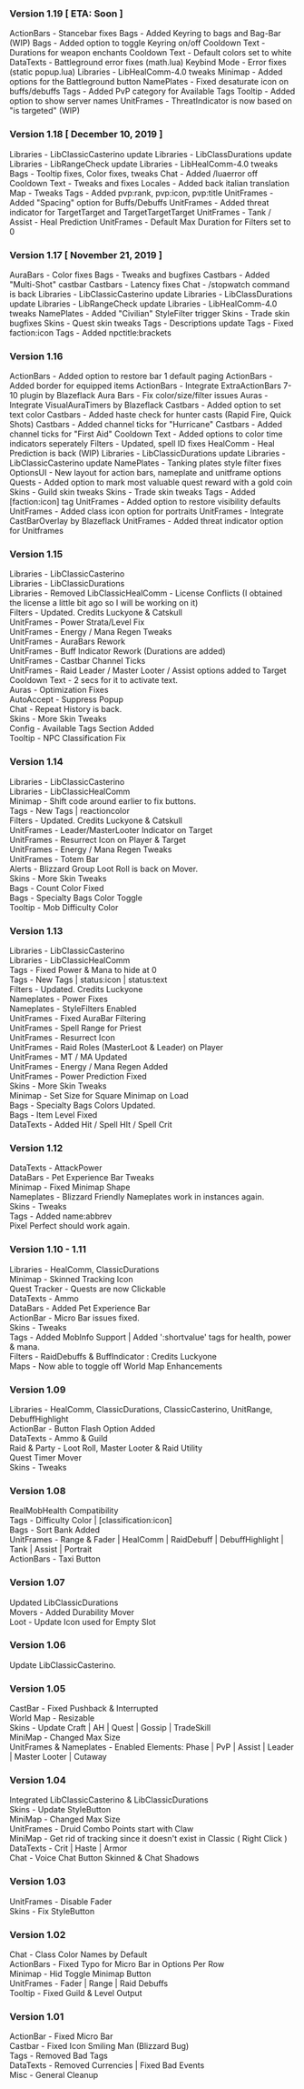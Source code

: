 ### Version 1.19 [ ETA: Soon ]
ActionBars - Stancebar fixes 
Bags - Added Keyring to bags and Bag-Bar (WIP) 
Bags - Added option to toggle Keyring on/off 
Cooldown Text - Durations for weapon enchants 
Cooldown Text - Default colors set to white 
DataTexts - Battleground error fixes (math.lua) 
Keybind Mode - Error fixes (static popup.lua) 
Libraries - LibHealComm-4.0 tweaks 
Minimap - Added options for the Battleground button 
NamePlates - Fixed desaturate icon on buffs/debuffs 
Tags - Added PvP category for Available Tags 
Tooltip - Added option to show server names 
UnitFrames - ThreatIndicator is now based on "is targeted" (WIP) 

### Version 1.18 [ December 10, 2019 ]
Libraries - LibClassicCasterino update 
Libraries - LibClassDurations update 
Libraries - LibRangeCheck update 
Libraries - LibHealComm-4.0 tweaks 
Bags - Tooltip fixes, Color fixes, tweaks 
Chat - Added /luaerror off 
Cooldown Text - Tweaks and fixes 
Locales - Added back italian translation 
Map - Tweaks 
Tags - Added pvp:rank, pvp:icon, pvp:title 
UnitFrames - Added "Spacing" option for Buffs/Debuffs 
UnitFrames - Added threat indicator for TargetTarget and TargetTargetTarget 
UnitFrames - Tank / Assist - Heal Prediction 
UnitFrames - Default Max Duration for Filters set to 0 

### Version 1.17 [ November 21, 2019 ]
AuraBars - Color fixes 
Bags - Tweaks and bugfixes 
Castbars - Added "Multi-Shot" castbar 
Castbars - Latency fixes 
Chat - /stopwatch command is back 
Libraries - LibClassicCasterino update 
Libraries - LibClassDurations update 
Libraries - LibRangeCheck update 
Libraries - LibHealComm-4.0 tweaks 
NamePlates - Added "Civilian" StyleFilter trigger 
Skins - Trade skin bugfixes 
Skins - Quest skin tweaks 
Tags - Descriptions update 
Tags - Fixed faction:icon 
Tags - Added npctitle:brackets 

### Version 1.16
ActionBars - Added option to restore bar 1 default paging 
ActionBars - Added border for equipped items 
ActionBars - Integrate ExtraActionBars 7-10 plugin by Blazeflack 
Aura Bars - Fix color/size/filter issues 
Auras - Integrate VisualAuraTimers by Blazeflack 
Castbars - Added option to set text color 
Castbars - Added haste check for hunter casts (Rapid Fire, Quick Shots) 
Castbars - Added channel ticks for "Hurricane" 
Castbars - Added channel ticks for "First Aid" 
Cooldown Text - Added options to color time indicators seperately 
Filters - Updated, spell ID fixes 
HealComm - Heal Prediction is back (WIP) 
Libraries - LibClassicDurations update 
Libraries - LibClassicCasterino update 
NamePlates - Tanking plates style filter fixes 
OptionsUI - New layout for action bars, nameplate and unitframe options 
Quests - Added option to mark most valuable quest reward with a gold coin 
Skins - Guild skin tweaks 
Skins - Trade skin tweaks 
Tags - Added [faction:icon] tag 
UnitFrames - Added option to restore visibility defaults 
UnitFrames - Added class icon option for portraits 
UnitFrames - Integrate CastBarOverlay by Blazeflack 
UnitFrames - Added threat indicator option for Unitframes 

### Version 1.15  
Libraries - LibClassicCasterino  
Libraries - LibClassicDurations  
Libraries - Removed LibClassicHealComm - License Conflicts (I obtained the license a little bit ago so I will be working on it)  
Filters - Updated. Credits Luckyone & Catskull  
UnitFrames - Power Strata/Level Fix  
UnitFrames - Energy / Mana Regen Tweaks  
UnitFrames - AuraBars Rework  
UnitFrames - Buff Indicator Rework (Durations are added)  
UnitFrames - Castbar Channel Ticks  
UnitFrames - Raid Leader / Master Looter / Assist options added to Target  
Cooldown Text - 2 secs for it to activate text.  
Auras - Optimization Fixes  
AutoAccept - Suppress Popup  
Chat - Repeat History is back.  
Skins - More Skin Tweaks  
Config - Available Tags Section Added  
Tooltip - NPC Classification Fix  
  
### Version 1.14  
Libraries - LibClassicCasterino  
Libraries - LibClassicHealComm  
Minimap - Shift code around earlier to fix buttons.  
Tags - New Tags | reactioncolor  
Filters - Updated. Credits Luckyone & Catskull  
UnitFrames - Leader/MasterLooter Indicator on Target  
UnitFrames - Resurrect Icon on Player & Target  
UnitFrames - Energy / Mana Regen Tweaks  
UnitFrames - Totem Bar  
Alerts - Blizzard Group Loot Roll is back on Mover.  
Skins - More Skin Tweaks  
Bags - Count Color Fixed  
Bags - Specialty Bags Color Toggle  
Tooltip - Mob Difficulty Color  
  
### Version 1.13  
Libraries - LibClassicCasterino  
Libraries - LibClassicHealComm  
Tags - Fixed Power & Mana to hide at 0  
Tags - New Tags | status:icon | status:text  
Filters - Updated. Credits Luckyone  
Nameplates - Power Fixes  
Nameplates - StyleFilters Enabled  
UnitFrames - Fixed AuraBar Filtering  
UnitFrames - Spell Range for Priest  
UnitFrames - Resurrect Icon  
UnitFrames - Raid Roles (MasterLoot & Leader) on Player  
UnitFrames - MT / MA Updated  
UnitFrames - Energy / Mana Regen Added  
UnitFrames - Power Prediction Fixed  
Skins - More Skin Tweaks  
Minimap - Set Size for Square Minimap on Load  
Bags - Specialty Bags Colors Updated.  
Bags - Item Level Fixed  
DataTexts - Added Hit / Spell HIt / Spell Crit  
  
### Version 1.12  
DataTexts - AttackPower  
DataBars - Pet Experience Bar Tweaks  
Minimap - Fixed Minimap Shape  
Nameplates - Blizzard Friendly Nameplates work in instances again.  
Skins - Tweaks  
Tags - Added name:abbrev  
Pixel Perfect should work again.  
  
### Version 1.10 - 1.11  
Libraries - HealComm, ClassicDurations  
Minimap - Skinned Tracking Icon  
Quest Tracker - Quests are now Clickable  
DataTexts - Ammo  
DataBars - Added Pet Experience Bar  
ActionBar - Micro Bar issues fixed.  
Skins - Tweaks  
Tags - Added MobInfo Support | Added ':shortvalue' tags for health, power & mana.  
Filters - RaidDebuffs & BuffIndicator : Credits Luckyone  
Maps - Now able to toggle off World Map Enhancements  
  
### Version 1.09  
Libraries - HealComm, ClassicDurations, ClassicCasterino, UnitRange, DebuffHighlight  
ActionBar - Button Flash Option Added  
DataTexts - Ammo & Guild  
Raid & Party - Loot Roll, Master Looter & Raid Utility  
Quest Timer Mover  
Skins - Tweaks  
  
### Version 1.08  
RealMobHealth Compatibility  
Tags - Difficulty Color | [classification:icon]  
Bags - Sort Bank Added  
UnitFrames - Range & Fader | HealComm | RaidDebuff | DebuffHighlight | Tank | Assist | Portrait  
ActionBars - Taxi Button  
  
### Version 1.07  
Updated LibClassicDurations  
Movers - Added Durability Mover  
Loot - Update Icon used for Empty Slot  
  
### Version 1.06  
Update LibClassicCasterino.  
  
### Version 1.05  
CastBar - Fixed Pushback & Interrupted  
World Map - Resizable  
Skins - Update Craft | AH | Quest | Gossip | TradeSkill  
MiniMap - Changed Max Size  
UnitFrames & Nameplates - Enabled Elements: Phase | PvP | Assist | Leader | Master Looter | Cutaway  
  
### Version 1.04  
Integrated LibClassicCasterino & LibClassicDurations  
Skins - Update StyleButton  
MiniMap - Changed Max Size  
UnitFrames - Druid Combo Points start with Claw  
MiniMap - Get rid of tracking since it doesn't exist in Classic ( Right Click )  
DataTexts - Crit | Haste | Armor  
Chat - Voice Chat Button Skinned & Chat Shadows  
  
### Version 1.03  
UnitFrames - Disable Fader  
Skins - Fix StyleButton  
  
### Version 1.02  
Chat - Class Color Names by Default  
ActionBars - Fixed Typo for Micro Bar in Options Per Row  
Minimap - Hid Toggle Minimap Button  
UnitFrames - Fader | Range | Raid Debuffs  
Tooltip - Fixed Guild & Level Output  
  
### Version 1.01  
ActionBar - Fixed Micro Bar  
Castbar - Fixed Icon Smiling Man (Blizzard Bug)  
Tags - Removed Bad Tags  
DataTexts - Removed Currencies | Fixed Bad Events  
Misc - General Cleanup  